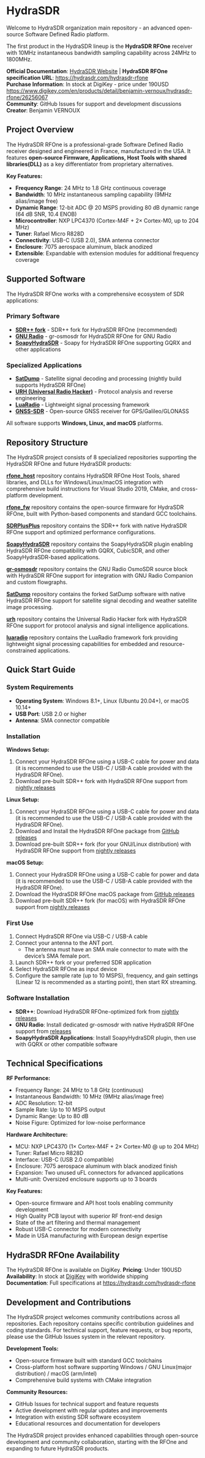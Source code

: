 # HydraSDR

Welcome to HydraSDR organization main repository - an advanced open-source Software Defined Radio platform.

The first product in the HydraSDR lineup is the **HydraSDR RFOne** receiver with 10MHz instantaneous bandwidth sampling capability across 24MHz to 1800MHz.

**Official Documentation**: [HydraSDR Website](https://hydrasdr.com) | **HydraSDR RFOne specification URL**: https://hydrasdr.com/hydrasdr-rfone  
**Purchase Information**: In stock at DigiKey - price under 190USD https://www.digikey.com/en/products/detail/benjamin-vernoux/hydrasdr-rfone/26256067  
**Community**: GitHub Issues for support and development discussions  
**Creator**: Benjamin VERNOUX

## Project Overview

The HydraSDR RFOne is a professional-grade Software Defined Radio receiver designed and engineered in France, manufactured in the USA.
It features **open-source Firmware, Applications, Host Tools with shared libraries(DLL)** as a key differentiator from proprietary alternatives.

**Key Features:**
- **Frequency Range**: 24 MHz to 1.8 GHz continuous coverage
- **Bandwidth**: 10 MHz instantaneous sampling capability (9MHz alias/image free)
- **Dynamic Range**: 12-bit ADC @ 20 MSPS providing 80 dB dynamic range (64 dB SNR, 10.4 ENOB)
- **Microcontroller**: NXP LPC4370 (Cortex-M4F + 2× Cortex-M0, up to 204 MHz)
- **Tuner**: Rafael Micro R828D
- **Connectivity**: USB-C (USB 2.0), SMA antenna connector
- **Enclosure**: 7075 aerospace aluminum, black anodized
- **Extensible**: Expandable with extension modules for additional frequency coverage

## Supported Software

The HydraSDR RFOne works with a comprehensive ecosystem of SDR applications:

### Primary Software
- **[SDR++ fork](https://github.com/hydrasdr/SDRPlusPlus)** - SDR++ fork for HydraSDR RFOne (recommended)
- **[GNU Radio](https://github.com/hydrasdr/gr-osmosdr)** - gr-osmosdr for HydraSDR RFOne for GNU Radio
- **[SoapyHydraSDR](https://github.com/hydrasdr/SoapyHydraSDR)** - Soapy for HydraSDR RFOne supporting GQRX and other applications

### Specialized Applications  
- **[SatDump](https://github.com/SatDump/SatDump/releases/tag/nightly)** - Satellite signal decoding and processing (nightly build supports HydraSDR RFOne)
- **[URH (Universal Radio Hacker)](https://github.com/jopohl/urh)** - Protocol analysis and reverse engineering
- **[LuaRadio](https://github.com/vsergeev/luaradio)** - Lightweight signal processing framework
- **[GNSS-SDR](https://github.com/gnss-sdr/gnss-sdr)** - Open-source GNSS receiver for GPS/Galileo/GLONASS

All software supports **Windows, Linux, and macOS** platforms.

## Repository Structure

The HydraSDR project consists of 8 specialized repositories supporting the HydraSDR RFOne and future HydraSDR products:

[**rfone_host**](https://github.com/hydrasdr/rfone_host) repository contains HydraSDR RFOne Host Tools, shared libraries, and DLLs for Windows/Linux/macOS integration with comprehensive build instructions for Visual Studio 2019, CMake, and cross-platform development.

[**rfone_fw**](https://github.com/hydrasdr/rfone_fw) repository contains the open-source firmware for HydraSDR RFOne, built with Python-based components and standard GCC toolchains.

[**SDRPlusPlus**](https://github.com/hydrasdr/SDRPlusPlus) repository contains the SDR++ fork with native HydraSDR RFOne support and optimized performance configurations.

[**SoapyHydraSDR**](https://github.com/hydrasdr/SoapyHydraSDR) repository contains the SoapyHydraSDR plugin enabling HydraSDR RFOne compatibility with GQRX, CubicSDR, and other SoapyHydraSDR-based applications.

[**gr-osmosdr**](https://github.com/hydrasdr/gr-osmosdr) repository contains the GNU Radio OsmoSDR source block with HydraSDR RFOne support for integration with GNU Radio Companion and custom flowgraphs.

[**SatDump**](https://github.com/hydrasdr/SatDump) repository contains the forked SatDump software with native HydraSDR RFOne support for satellite signal decoding and weather satellite image processing.

[**urh**](https://github.com/hydrasdr/urh) repository contains the Universal Radio Hacker fork with HydraSDR RFOne support for protocol analysis and signal intelligence applications.

[**luaradio**](https://github.com/hydrasdr/luaradio) repository contains the LuaRadio framework fork providing lightweight signal processing capabilities for embedded and resource-constrained applications.

## Quick Start Guide

### System Requirements
- **Operating System**: Windows 8.1+, Linux (Ubuntu 20.04+), or macOS 10.14+
- **USB Port**: USB 2.0 or higher
- **Antenna**: SMA connector compatible

### Installation

**Windows Setup:**
1. Connect your HydraSDR RFOne using a USB-C cable for power and data (it is recommended to use the USB-C / USB-A cable provided with the HydraSDR RFOne).
2. Download pre-built SDR++ fork with HydraSDR RFOne support from [nightly releases](https://github.com/hydrasdr/SDRPlusPlus/releases/tag/nightly)

**Linux Setup:**
1. Connect your HydraSDR RFOne using a USB-C cable for power and data (it is recommended to use the USB-C / USB-A cable provided with the HydraSDR RFOne).
2. Download and Install the HydraSDR RFOne package from [GitHub releases](https://github.com/hydrasdr/rfone_host/releases)
3. Download pre-built SDR++ fork (for your GNU/Linux distribution) with HydraSDR RFOne support from [nightly releases](https://github.com/hydrasdr/SDRPlusPlus/releases/tag/nightly)

**macOS Setup:**
1. Connect your HydraSDR RFOne using a USB-C cable for power and data (it is recommended to use the USB-C / USB-A cable provided with the HydraSDR RFOne).
2. Download the HydraSDR RFOne macOS package from [GitHub releases](https://github.com/hydrasdr/rfone_host/releases)
3. Download pre-built SDR++ fork (for macOS) with HydraSDR RFOne support from [nightly releases](https://github.com/hydrasdr/SDRPlusPlus/releases/tag/nightly)

### First Use
1. Connect HydraSDR RFOne via USB-C / USB-A cable
3. Connect your antenna to the ANT port.
   * The antenna must have an SMA male connector to mate with the device’s SMA female port.   
4. Launch SDR++ fork or your preferred SDR application
5. Select HydraSDR RFOne as input device
6. Configure the sample rate (up to 10 MSPS), frequency, and gain settings (Linear 12 is recommended as a starting point), then start RX streaming.

### Software Installation
- **SDR++**: Download HydraSDR RFOne-optimized fork from [nightly releases](https://github.com/hydrasdr/SDRPlusPlus/releases/tag/nightly)
- **GNU Radio**: Install dedicated gr-osmosdr with native HydraSDR RFOne support from [releases](https://github.com/hydrasdr/gr-osmosdr/releases)
- **SoapyHydraSDR Applications**: Install SoapyHydraSDR plugin, then use with GQRX or other compatible software

## Technical Specifications

**RF Performance:**
- Frequency Range: 24 MHz to 1.8 GHz (continuous)
- Instantaneous Bandwidth: 10 MHz (9MHz alias/image free)
- ADC Resolution: 12-bit
- Sample Rate: Up to 10 MSPS output
- Dynamic Range: Up to 80 dB
- Noise Figure: Optimized for low-noise performance

**Hardware Architecture:**
- MCU: NXP LPC4370 (1× Cortex-M4F + 2× Cortex-M0 @ up to 204 MHz)
- Tuner: Rafael Micro R828D
- Interface: USB-C (USB 2.0 compatible)
- Enclosure: 7075 aerospace aluminum with black anodized finish
- Expansion: Two unused uFL connectors for advanced applications
- Multi-unit: Oversized enclosure supports up to 3 boards

**Key Features:**
- Open-source firmware and API host tools enabling community development
- High Quality PCB layout with superior RF front-end design
- State of the art filtering and thermal management
- Robust USB-C connector for modern connectivity
- Made in USA manufacturing with European design expertise

## HydraSDR RFOne Availability

The HydraSDR RFOne is available on DigiKey.
**Pricing**: Under 190USD  
**Availability**: In stock at [DigiKey](https://www.digikey.com/en/products/detail/benjamin-vernoux/hydrasdr-rfone/26256067) with worldwide shipping  
**Documentation**: Full specifications at https://hydrasdr.com/hydrasdr-rfone

## Development and Contributions

The HydraSDR project welcomes community contributions across all repositories.
Each repository contains specific contribution guidelines and coding standards.
For technical support, feature requests, or bug reports, please use the GitHub Issues system in the relevant repository.

**Development Tools:**
- Open-source firmware built with standard GCC toolchains
- Cross-platform host software supporting Windows / GNU Linux(major distribution) / macOS (arm/intel)
- Comprehensive build systems with CMake integration

**Community Resources:**
- GitHub Issues for technical support and feature requests
- Active development with regular updates and improvements
- Integration with existing SDR software ecosystem
- Educational resources and documentation for developers

The HydraSDR project provides enhanced capabilities through open-source development and community collaboration, starting with the RFOne and expanding to future HydraSDR products.
